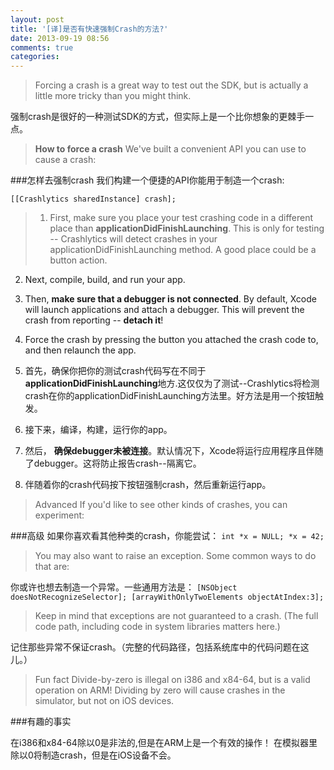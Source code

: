 ```yaml
---
layout: post
title: '[译]是否有快速强制Crash的方法?'
date: 2013-09-19 08:56
comments: true
categories: 
---
```

> Forcing a crash is a great way to test out the SDK, but is actually a little more tricky than you might think.

强制crash是很好的一种测试SDK的方式，但实际上是一个比你想象的更棘手一点。

> **How to force a crash**
We've built a convenient API you can use to cause a crash:

###怎样去强制crash
我们构建一个便捷的API你能用于制造一个crash:

`[[Crashlytics sharedInstance] crash];`

> 1. First, make sure you place your test crashing code in a different place than **applicationDidFinishLaunching**. This is only for testing -- Crashlytics will detect crashes in your applicationDidFinishLaunching method. A good place could be a button action.
2. Next, compile, build, and run your app.
3. Then, **make sure that a debugger is not connected**.  By default, Xcode will launch applications and attach a debugger. This will prevent the crash from reporting -- **detach it**!
4. Force the crash by pressing the button you attached the crash code to, and then relaunch the app.

1. 首先，确保你把你的测试crash代码写在不同于**applicationDidFinishLaunching**地方.这仅仅为了测试--Crashlytics将检测crash在你的applicationDidFinishLaunching方法里。好方法是用一个按钮触发。
2. 接下来，编译，构建，运行你的app。
3. 然后， **确保debugger未被连接**。默认情况下，Xcode将运行应用程序且伴随了debugger。这将防止报告crash--隔离它。
4. 伴随着你的crash代码按下按钮强制crash，然后重新运行app。

> Advanced
If you'd like to see other kinds of crashes, you can experiment:

###高级
如果你喜欢看其他种类的crash，你能尝试：
`int *x = NULL; *x = 42;`

> You may also want to raise an exception.  Some common ways to do that are:

你或许也想去制造一个异常。一些通用方法是：
`
[NSObject doesNotRecognizeSelector];
[arrayWithOnlyTwoElements objectAtIndex:3];
`

> Keep in mind that exceptions are not guaranteed to a crash.  (The full code path, including code in system libraries matters here.)

记住那些异常不保证crash。（完整的代码路径，包括系统库中的代码问题在这儿。）

> Fun fact
Divide-by-zero is illegal on i386 and x84-64, but is a valid operation on ARM!  Dividing by zero will cause crashes in the simulator, but not on iOS devices.

###有趣的事实

在i386和x84-64除以0是非法的,但是在ARM上是一个有效的操作！ 在模拟器里除以0将制造crash，但是在iOS设备不会。
